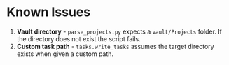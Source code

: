 # Known Issues

1. **Vault directory** - `parse_projects.py` expects a `vault/Projects` folder. If the directory does not exist the script fails.
2. **Custom task path** - `tasks.write_tasks` assumes the target directory exists when given a custom path.
